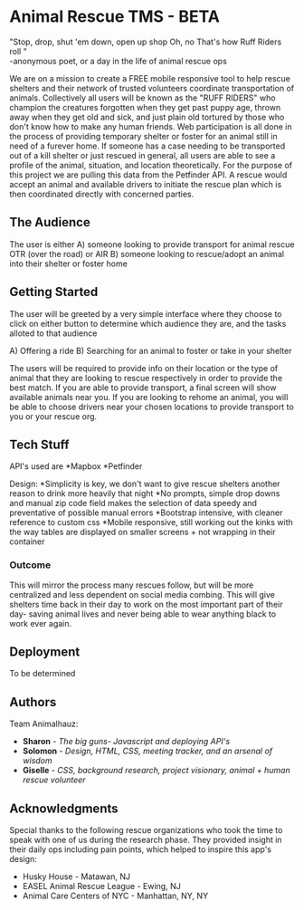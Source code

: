   # Animal Rescue TMS - BETA

"Stop, drop, shut 'em down, open up shop 
Oh, no 
That's how Ruff Riders roll "  
-anonymous poet, or a day in the life of animal rescue ops

 We are on a mission to create a FREE mobile responsive tool to help rescue shelters and their network of trusted volunteers coordinate transportation of animals. Collectively all users will be known as the "RUFF RIDERS" who champion the creatures forgotten when they get past puppy age, thrown away when they get old and sick, and just plain old tortured by those who don't know how to make any human friends. Web participation is all done in the process of providing temporary shelter or foster for an animal still in need of a furever home. If someone has a case needing to be transported out of a kill shelter or just rescued in general, all users are able to see a profile of the animal, situation, and location theoretically. For the purpose of this project we are pulling this data from the Petfinder API. A rescue would accept an animal and available drivers to initiate the rescue plan which is then coordinated directly with concerned parties. 

## The Audience
The user is either 
A) someone looking to provide transport for animal rescue OTR (over the road) or AIR
B) someone looking to rescue/adopt an animal into their shelter or foster home

## Getting Started

The user will be greeted by a very simple interface where they choose to click on either button to determine which audience they are, and the tasks alloted to that audience

A) Offering a ride
B) Searching for an animal to foster or take in your shelter

The users will be required to provide info on their location or the type of animal that they are looking to rescue respectively in order to provide the best match. If you are able to provide transport, a final screen will show available animals near you. If you are looking to rehome an animal, you will be able to choose drivers near your chosen locations to provide transport to you or your rescue org.

## Tech Stuff

API's used are 
*Mapbox 
*Petfinder

Design:
*Simplicity is key, we don't want to give rescue shelters another reason to drink more heavily that night
*No prompts, simple drop downs and manual zip code field makes the selection of data speedy and preventative of possible manual errors
*Bootstrap intensive, with cleaner reference to custom css
*Mobile responsive, still working out the kinks with the way tables are displayed on smaller screens + not wrapping in their container

### Outcome

This will mirror the process many rescues follow, but will be more centralized and less dependent on social media combing. This will give shelters time back in their day to work on the most important part of their day- saving animal lives and never being able to wear anything black to work ever again.


## Deployment

To be determined


## Authors

Team Animalhauz:
* **Sharon** - *The big guns- Javascript and deploying API's*
* **Solomon** - *Design, HTML, CSS, meeting tracker, and an arsenal of wisdom*
* **Giselle** - *CSS, background research, project visionary, animal + human rescue volunteer*

## Acknowledgments

Special thanks to the following rescue organizations who took the time to speak with one of us during the research phase. They provided insight in their daily ops including pain points, which helped to inspire this app's design:
* Husky House - Matawan, NJ 
* EASEL Animal Rescue League - Ewing, NJ
* Animal Care Centers of NYC - Manhattan, NY, NY

